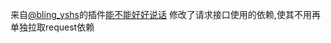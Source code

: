 来自[@bling_yshs](https://gitee.com/bling_yshs)的插件[能不能好好说话](https://gitee.com/bling_yshs/yunzaiv3-ys-plugin)
修改了请求接口使用的依赖,使其不用再单独拉取request依赖